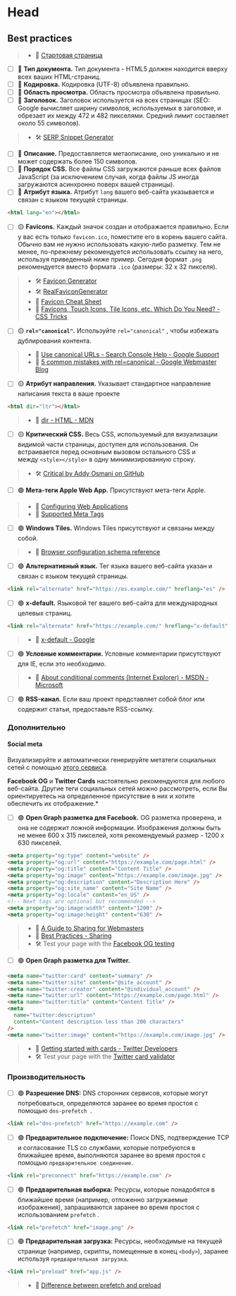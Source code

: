 # Head

## Best practices

> - 🤠 [Стартовая страница](../../../../../технологии/HTML/готовые%20решения/Стартовая%20страница.md)

- [ ] 🔴 **Тип документа.** Тип документа - HTML5 должен находится вверху всех ваших HTML-страниц.
- [ ] 🔴 **Кодировка.** Кодировка (UTF-8) объявлена правильно.
- [ ] 🔴 **Область просмотра.** Область просмотра объявлена правильно.
- [ ] 🔴 **Заголовок.** Заголовок используется на всех страницах (SEO: Google вычисляет ширину символов, используемых в заголовке, и обрезает их между 472 и 482 пикселями. Средний лимит составляет около 55 символов).

> - 🛠 [SERP Snippet Generator](https://www.sistrix.com/serp-snippet-generator/)

- [ ] 🔴 **Описание.** Предоставляется метаописание, оно уникально и не может содержать более 150 символов.
- [ ] 🔴 **Порядок CSS.** Все файлы CSS загружаются раньше всех файлов JavaScript (за исключением случая, когда файлы JS иногда загружаются асинхронно поверх вашей страницы).
- [ ] 🔴 **Атрибут языка.** Атрибут `lang` вашего веб-сайта указывается и связан с языком текущей страницы.

```html
<html lang="en"></html>
```

- [ ] 🟡 **Favicons.** Каждый значок создан и отображается правильно. Если у вас есть только `favicon.ico`, поместите его в корень вашего сайта. Обычно вам не нужно использовать какую-либо разметку. Тем не менее, по-прежнему рекомендуется использовать ссылку на него, используя приведенный ниже пример. Сегодня формат `.png` рекомендуется вместо формата `.ico` (размеры: 32 x 32 пикселя).

> - 🛠 [Favicon Generator](https://www.favicon-generator.org/)
> - 🛠 [RealFaviconGenerator](https://realfavicongenerator.net/)
> - 📖 [Favicon Cheat Sheet](https://github.com/audreyr/favicon-cheat-sheet)
> - 📖 [Favicons, Touch Icons, Tile Icons, etc. Which Do You Need? - CSS Tricks](https://css-tricks.com/favicon-quiz/)

- [ ] 🟡 **`rel="canonical"`.** Используйте `rel="canonical"` , чтобы избежать дублирования контента.

> - 📖 [Use canonical URLs - Search Console Help - Google Support](https://support.google.com/webmasters/answer/139066?hl=en)
> - 📖 [5 common mistakes with rel=canonical - Google Webmaster Blog](https://webmasters.googleblog.com/2013/04/5-common-mistakes-with-relcanonical.html)

- [ ] 🟡 **Атрибут направления.** Указывает стандартное направление написания текста в ваше проекте

```html
<html dir="ltr"></html>
```

> - 📖 [dir - HTML - MDN](https://developer.mozilla.org/en-US/docs/Web/HTML/Global_attributes/dir)

- [ ] 🟡 **Критический CSS.** Весь CSS, используемый для визуализации видимой части страницы, доступен для использования. Он встраивается перед основным вызовом остального CSS и между `<style></style>` в одну минимизированную строку.

> - 🛠 [Critical by Addy Osmani on GitHub](https://github.com/addyosmani/critical)

- [ ] 🟢 **Мета-теги Apple Web App.** Присутствуют мета-теги Apple.

> - 📖 [Configuring Web Applications](https://developer.apple.com/library/content/documentation/AppleApplications/Reference/SafariWebContent/ConfiguringWebApplications/ConfiguringWebApplications.html)
> - 📖 [Supported Meta Tags](https://developer.apple.com/library/content/documentation/AppleApplications/Reference/SafariHTMLRef/Articles/MetaTags.html)

- [ ] 🟢 **Windows Tiles.** Windows Tiles присутствуют и связаны между собой.

> - 📖 [Browser configuration schema reference](<https://msdn.microsoft.com/en-us/library/dn320426(v=vs.85).aspx>)

- [ ] 🟢 **Альтернативный язык.** Тег языка вашего веб-сайта указан и связан с языком текущей страницы.

```html
<link rel="alternate" href="https://es.example.com/" hreflang="es" />
```

- [ ] 🟢 **x-default.** Языковой тег вашего веб-сайта для международных целевых страниц.

```html
<link rel="alternate" href="https://example.com/" hreflang="x-default" />
```

> - 📖 [x-default - Google](https://webmasters.googleblog.com/2013/04/x-default-hreflang-for-international-pages.html)

- [ ] 🟢 **Условные комментарии.** Условные комментарии присутствуют для IE, если это необходимо.

> - 📖 [About conditional comments (Internet Explorer) - MSDN - Microsoft](<https://msdn.microsoft.com/en-us/library/ms537512(v=vs.85).aspx>)

- [ ] 🟢 **RSS-канал.** Если ваш проект представляет собой блог или содержит статьи, предоставьте RSS-ссылку.

### Дополнительно

#### Social meta

Визуализируйте и автоматически генерируйте метатеги социальных сетей с помощью [этого сервиса](https://metatags.io/).

**Facebook OG** и **Twitter Cards** настоятельно рекомендуются для любого веб-сайта. Другие теги социальных сетей можно рассмотреть, если Вы ориентируетесь на определенное присутствие в них и хотите обеспечить их отображение.\*

- [ ] 🟢 **Open Graph разметка для Facebook.** OG разметка проверена, и она не содержит ложной информации. Изображения должны быть не менее 600 x 315 пикселей, хотя рекомендуемый размер - 1200 x 630 пикселей.

```html
<meta property="og:type" content="website" />
<meta property="og:url" content="https://example.com/page.html" />
<meta property="og:title" content="Content Title" />
<meta property="og:image" content="https://example.com/image.jpg" />
<meta property="og:description" content="Description Here" />
<meta property="og:site_name" content="Site Name" />
<meta property="og:locale" content="en_US" />
<!-- Next tags are optional but recommended -->
<meta property="og:image:width" content="1200" />
<meta property="og:image:height" content="630" />
```

> - 📖 [A Guide to Sharing for Webmasters](https://developers.facebook.com/docs/sharing/webmasters/)
> - 📖 [Best Practices - Sharing](https://developers.facebook.com/docs/sharing/best-practices/)
> - 🛠 Test your page with the [Facebook OG testing](https://developers.facebook.com/tools/debug/)

- [ ] 🟢 **Open Graph разметка для Twitter.**

```html
<meta name="twitter:card" content="summary" />
<meta name="twitter:site" content="@site_account" />
<meta name="twitter:creator" content="@individual_account" />
<meta name="twitter:url" content="https://example.com/page.html" />
<meta name="twitter:title" content="Content Title" />
<meta
  name="twitter:description"
  content="Content description less than 200 characters"
/>
<meta name="twitter:image" content="https://example.com/image.jpg" />
```

> - 📖 [Getting started with cards - Twitter Developers](https://developer.twitter.com/en/docs/tweets/optimize-with-cards/guides/getting-started)
> - 🛠 Test your page with the [Twitter card validator](https://cards-dev.twitter.com/validator)

### Производительность

- [ ] 🟢 **Разрешение DNS:** DNS сторонних сервисов, которые могут потребоваться, определяются заранее во время простоя с помощью `dns-prefetch `.

```html
<link rel="dns-prefetch" href="https://example.com" />
```

- [ ] 🟢 **Предварительное подключение:** Поиск DNS, подтверждение TCP и согласование TLS со службами, которые потребуются в ближайшее время, выполняются заранее во время простоя с помощью `предварительное соединение`.

```html
<link rel="preconnect" href="https://example.com" />
```

- [ ] 🟢 **Предварительная выборка:** Ресурсы, которые понадобятся в ближайшее время (например, отложенно загружаемые изображения), запрашиваются заранее во время простоя с использованием `prefetch` .

```html
<link rel="prefetch" href="image.png" />
```

- [ ] 🟢 **Предварительная загрузка:** Ресурсы, необходимые на текущей странице (например, скрипты, помещенные в конец `<body>`), заранее используя `предварительная загрузка`.

```html
<link rel="preload" href="app.js" />
```

> - 📖 [Difference between prefetch and preload](https://medium.com/reloading/preload-prefetch-and-priorities-in-chrome-776165961bbf)
